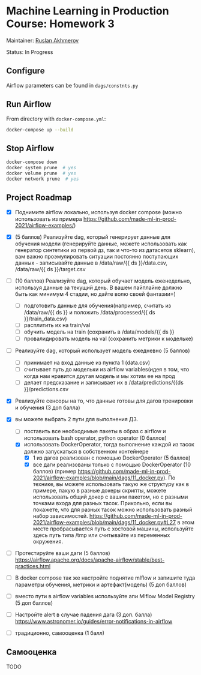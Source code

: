 # Machine Learning in Production Course: Homework 3
Maintainer: [Ruslan Akhmerov](https://data.mail.ru/profile/r.akhmerov/)

Status: In Progress

## Configure
Airflow parameters can be found in `dags/constnts.py`

## Run Airflow
From directory with `docker-compose.yml`:
```bash
docker-compose up --build
```

## Stop Airflow
```bash
docker-compose down
docker system prune  # yes
docker volume prune  # yes
docker network prune  # yes
```

## Project Roadmap
- [X] Поднимите airflow локально, используя docker compose (можно использовать из примера https://github.com/made-ml-in-prod-2021/airflow-examples/)
- [X] (5 баллов) Реализуйте dag, который генерирует данные для обучения модели (генерируйте данные, можете использовать как генератор синтетики из первой дз, так и что-то из датасетов sklearn), вам важно проэмулировать ситуации постоянно поступающих данных - записывайте данные в /data/raw/{{ ds }}/data.csv, /data/raw/{{ ds }}/target.csv
- [ ] (10 баллов) Реализуйте dag, который обучает модель еженедельно, используя данные за текущий день. В вашем пайплайне должно быть как минимум 4 стадии, но дайте волю своей фантазии=)
    - [ ] подготовить данные для обучения(например, считать из /data/raw/{{ ds }} и положить /data/processed/{{ ds }}/train_data.csv)
    - [ ] расплитить их на train/val
    - [ ] обучить модель на train (сохранить в /data/models/{{ ds }} 
    - [ ] провалидировать модель на val (сохранить метрики к модельке)
- [ ] Реализуйте dag, который использует модель ежедневно (5 баллов)
    - [ ] принимает на вход данные из пункта 1 (data.csv)
    - [ ] считывает путь до модельки из airflow variables(идея в том, что когда нам нравится другая модель и мы хотим ее на прод 
    - [ ] делает предсказание и записывает их в /data/predictions/{{ds }}/predictions.csv
- [X] Реализуйте сенсоры на то, что данные готовы для дагов тренировки и обучения (3 доп балла)
- [X] вы можете выбрать 2 пути для выполнения ДЗ. 
    - [ ] поставить все необходимые пакеты в образ с airflow и использовать bash operator, python operator (0 баллов)
    - [X] использовать DockerOperator, тогда выполнение каждой из тасок должно запускаться в собственном контейнере
        - [X] 1 из дагов реализован с помощью DockerOperator (5 баллов)
        - [X] все даги реализованы только с помощью DockerOperator (10 баллов) (пример https://github.com/made-ml-in-prod-2021/airflow-examples/blob/main/dags/11_docker.py).
    По технике, вы можете использовать такую же структуру как в примере, пакую в разные докеры скрипты, можете использовать общий докер с вашим пакетом, но с разными точками входа для разных тасок. 
    Прикольно, если вы покажете, что для разных тасок можно использовать разный набор зависимостей.
    https://github.com/made-ml-in-prod-2021/airflow-examples/blob/main/dags/11_docker.py#L27 в этом месте пробрасывается путь с хостовой машины, используйте здесь путь типа /tmp или считывайте из переменных окружения.
- [ ] Протестируйте ваши даги (5 баллов) https://airflow.apache.org/docs/apache-airflow/stable/best-practices.html
- [ ] В docker compose так же настройте поднятие mlflow и запишите туда параметры обучения, метрики и артефакт(модель) (5 доп баллов)
- [ ] вместо пути в airflow variables  используйте апи Mlflow Model Registry (5 доп баллов)
- [ ] Настройте alert в случае падения дага (3 доп. балла) https://www.astronomer.io/guides/error-notifications-in-airflow
- [ ] традиционно, самооценка (1 балл)


## Самооценка
TODO